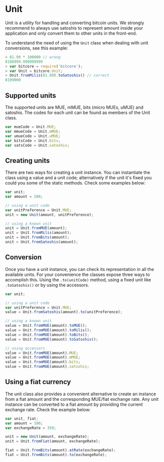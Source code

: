 # Unit

Unit is a utility for handling and converting bitcoin units. We strongly recommend to always use satoshis to represent amount inside your application and only convert them to other units in the front-end.

To understand the need of using the `Unit` class when dealing with unit conversions, see this example:

```javascript
> 81.99 * 100000 // wrong
8198999.999999999
> var bitcore = require('bitcore');
> var Unit = bitcore.Unit;
> Unit.fromMilis(81.99).toSatoshis() // correct
8199000
```

## Supported units

The supported units are MUE, mMUE, bits (micro MUEs, uMUE) and satoshis. The codes for each unit can be found as members of the Unit class.

```javascript
var mueCode = Unit.MUE;
var mmueCode = Unit.mMUE;
var umueCode = Unit.uMUE;
var bitsCode = Unit.bits;
var satsCode = Unit.satoshis;
```

## Creating units

There are two ways for creating a unit instance. You can instantiate the class using a value and a unit code; alternatively if the unit it's fixed you could you some of the static methods. Check some examples below:

```javascript
var unit;
var amount = 100;

// using a unit code
var unitPreference = Unit.MUE;
unit = new Unit(amount, unitPreference);

// using a known unit
unit = Unit.fromMUE(amount);
unit = Unit.fromMilis(amount);
unit = Unit.fromBits(amount);
unit = Unit.fromSatoshis(amount);
```

## Conversion

Once you have a unit instance, you can check its representation in all the available units. For your convenience the classes expose three ways to accomplish this. Using the `.to(unitCode)` method, using a fixed unit like `.toSatoshis()` or by using the accessors.

```javascript
var unit;

// using a unit code
var unitPreference = Unit.MUE;
value = Unit.fromSatoshis(amount).to(unitPreference);

// using a known unit
value = Unit.fromMUE(amount).toMUE();
value = Unit.fromMUE(amount).toMilis();
value = Unit.fromMUE(amount).toBits();
value = Unit.fromMUE(amount).toSatoshis();

// using accessors
value = Unit.fromMUE(amount).MUE;
value = Unit.fromMUE(amount).mMUE;
value = Unit.fromMUE(amount).bits;
value = Unit.fromMUE(amount).satoshis;
```

## Using a fiat currency

The unit class also provides a convenient alternative to create an instance from a fiat amount and the corresponding MUE/fiat exchange rate. Any unit instance can be converted to a fiat amount by providing the current exchange rate. Check the example below:

```javascript
var unit, fiat;
var amount = 100;
var exchangeRate = 350;

unit = new Unit(amount, exchangeRate);
unit = Unit.fromFiat(amount, exchangeRate);

fiat = Unit.fromBits(amount).atRate(exchangeRate);
fiat = Unit.fromBits(amount).to(exchangeRate);
```
